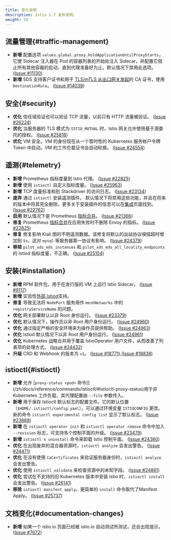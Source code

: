```yaml
---
title: 变化说明
description: Istio 1.7 发布说明。
weight: 10
---
```


## 流量管理{#traffic-management}

- **新增** 配置选项 `values.global.proxy.holdApplicationUntilProxyStarts`，它使 Sidecar 注入器在 Pod 的容器列表的开始处注入 Sidecar，并配置它阻止所有其他容器的启动，直到代理准备好为止。默认情况下禁用此选项。
 ([Issue #11130](https://github.com/istio/istio/issues/11130))
- **新增** SDS 支持客户证书和用于 [TLS/mTLS 从出口网关发起](/zh/docs/tasks/traffic-management/egress/egress-gateway-tls-origination-sds/)的 CA 证书，使用 `DestinationRule`。
  ([Issue #14039](https://github.com/istio/istio/issues/14039))

## 安全{#security}

- **优化** 信任域验证也可以验证 TCP 流量，以前只有 HTTP 流量被验证。
([Issue #26224](https://github.com/istio/istio/issues/26224))
- **优化** 当服务器的 TLS 模式为 `ISTIO_MUTUAL` 时，Istio 网关允许使用基于源委托的授权。
([Issue #25818](https://github.com/istio/istio/issues/25818))
- **优化** VM 安全。VM 的身份现在从一个暂时性的 Kubernetes 服务帐户令牌 Token 中启动。VM 的工作负载证书会自动轮换。
 ([Issue #24554](https://github.com/istio/istio/issues/24554))

## 遥测{#telemetry}

- **新增** Prometheus 指标度量到 Istio 代理。
 ([Issue #22825](https://github.com/istio/istio/issues/22825))
- **新增** 使用 `istioctl` 自定义指标度量。
  ([Issue #25963](https://github.com/istio/istio/issues/25963))
- **新增** TCP 度量标准和到 Stackdriver 的访问日志。
 ([Issue #23134](https://github.com/istio/istio/issues/23134))
- **废弃** 通过 `istioctl` 安装遥测插件。 默认情况下将禁用这些功能，并且在将来的版本中将其完全删除。更多关于安装插件的信息可以在[集成](/zh/docs/ops/integrations/)页面找到。
 ([Issue #22762](https://github.com/istio/istio/issues/22762))
- **启用** 默认情况下是 Prometheus [指标合并](/zh/docs/ops/integrations/prometheus/#option-1-metrics-merging)。
 ([Issue #21366](https://github.com/istio/istio/issues/21366))
- **修复** Prometheus [指标合并](/zh/docs/ops/integrations/prometheus/#option-1-metrics-merging)在应用失败时不删除 Envoy 的指标。
 ([Issue #22825](https://github.com/istio/istio/issues/22825))
- **修复** 修复影响 Kiali 图的不明遥测数据。该修复将默认的出站协议嗅探超时增加到 `5s`，这对 `mysql` 等服务器第一协议有影响。
   ([Issue #24379](https://github.com/istio/istio/issues/24379))
- **移除** `pilot_xds_eds_instances` 和 `pilot_xds_eds_all_locality_endpoints` 的 Istiod 指标度量，不正确。
 ([Issue #25154](https://github.com/istio/istio/issues/25154))

## 安装{#installation}

- **新增** RPM 软件包，用于在发行版的 VM 上运行 Istio Sidecar。
 ([Issue #9117](https://github.com/istio/istio/issues/9117))
- **新增** 实验性[外部 Istiod](/zh/blog/2020/new-deployment-model/)支持。
- **修复** 导致无法将 `NodePort` 服务用作 `meshNetworks` 中的 `registryServiceName` 的问题。
- **优化** 网关部署默认以非 Root 身份运行。
 ([Issue #23379](https://github.com/istio/istio/issues/23379))
- **优化** 默认情况下，操作员以非 Root 用户身份运行。
 ([Issue #24960](https://github.com/istio/istio/issues/24960))
- **优化** 通过指定严格的安全环境来为操作员提供帮助。
 ([Issue #24963](https://github.com/istio/istio/issues/24963))
- **优化** Istiod 默认情况下以非 Root 用户身份运行。
 ([Issue #24961](https://github.com/istio/istio/issues/24961))
- **优化** Kubernetes 战略合并用于覆盖 IstioOperator 用户文件，从而改善了列表项的处理方式。
 ([Issue #24432](https://github.com/istio/istio/issues/24432))
- **升级** CRD 和 Webhook 的版本为 `v1`。
 ([Issue #18771](https://github.com/istio/istio/issues/18771)),([Issue #18838](https://github.com/istio/istio/issues/18838))

## istioctl{#istioctl}

- **新增** 允许 [`proxy-status <pod>` 命令]](/zh/docs/reference/commands/istioctl/#istioctl-proxy-status)用于非 Kubernetes 工作负载，其代理配置由 `--file` 参数传入。
- **新增** 用于保存 Istioctl 默认标志的配置文件。它的默认位置（`$HOME/.istioctl/config.yaml`），可以通过环境变量 `ISTIOCONFIG` 更改。新的命令 `istioctl experimental config list` 显示了默认标志。
 ([Issue #23868](https://github.com/istio/istio/issues/23868))
- **新增** 在 `istioctl operator init` 和 `istioctl operator remove` 命令中加入 `--revision` 标志，可支持多个控制平面的升级。
 ([Issue #23479](https://github.com/istio/istio/issues/23479))
- **新增** `istioctl x uninstall` 命令来卸载 Istio 控制平面。
 ([Issue #24360](https://github.com/istio/istio/issues/24360))
- **优化** 在出现废弃的混合器资源时，`istioctl analyze` 会发出警告。
 ([Issue #24471](https://github.com/istio/istio/issues/24471))
- **优化** 在没有使用 `CaCertificates` 来验证服务器身份时，`istioctl analyze` 会发出警告。
- **优化** 使用 `istioctl validate` 来检查资源中的未知字段。
 ([Issue #24861](https://github.com/istio/istio/issues/24861))
- **优化** 尝试在不支持的旧 Kubernetes 版本中安装 Istio 时，`istioctl install` 会发出警告。
 ([Issue #26141](https://github.com/istio/istio/issues/26141))
- **移除** `istioctl manifest apply`。更简单的 `install` 命令取代了Manifest Apply。
 ([Issue #25737](https://github.com/istio/istio/issues/25737))

## 文档变化{#documentation-changes}

- **新增** 如果一个 istio.io 页面已经被 istio.io 自动测试所测试，还会出现提示。
 ([Issue #7672](https://github.com/istio/istio.io/issues/7672))
